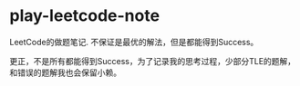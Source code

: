 # play-leetcode-note
LeetCode的做题笔记.
不保证是最优的解法，但是都能得到Success。  

更正，不是所有都能得到Success，为了记录我的思考过程，少部分TLE的题解，和错误的题解我也会保留小赖。
